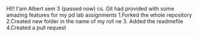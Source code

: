 HI!! I'am Albert sem 3 (passed now) cs. Git had provided with some amazing features for my pd lab assignments
 1.Forked the whole repository
 2.Created new folder in the name of my roll ne
 3. Added the readmefile
 4.Created a pull request
